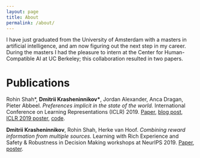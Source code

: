 ```yaml
---
layout: page
title: About
permalink: /about/
---
```

I have just graduated from the University of Amsterdam with a masters in artificial intelligence, and am now figuring out the next step in my career. During the masters I had the pleasure to intern at the Center for Human-Compatible AI at UC Berkeley; this collaboration resulted in two papers.


<!---I am a second year MSc artificial intelligence student at the University of Amsterdam. These days I am focused on figuring out how an AI can robustly infer what humans want from what they do. --->

<!--- My CV can be found <a href="https://drive.google.com/file/d/1jrgyABLuj5B2oup__32KymF0xt72iEVD/view?usp=sharing">here</a>.

<!--- In my spare time, I enjoy hiking, bouldering, listening to podcasts and meditating.  --->

# Publications

Rohin Shah*, <b>Dmitrii Krasheninnikov*</b>, Jordan Alexander, Anca Dragan, Pieter Abbeel. <i>Preferences implicit in the state of the world.</i> International Conference on Learning Representations (ICLR) 2019. <a href="https://openreview.net/forum?id=rkevMnRqYQ">Paper</a>, <a href="https://bair.berkeley.edu/blog/2019/02/11/learning_preferences/">blog post</a>, <a href="https://github.com/HumanCompatibleAI/rlsp/blob/master/poster-preferences-implicit-in-the-state-of-the-world.pdf">ICLR 2019 poster</a>, <a href="https://github.com/HumanCompatibleAI/rlsp">code</a>.

<b>Dmitrii Krasheninnikov</b>, Rohin Shah, Herke van Hoof. <i>Combining reward information from multiple sources.</i> Learning with Rich Experience and Safety & Robustness in Decision Making workshops at NeurIPS 2019. <a href="https://drive.google.com/file/d/1dBDqdCU_6ZZJen_8lZCn-RHtO7dB1QKG/view?usp=sharing">Paper</a>, <a href="https://drive.google.com/open?id=1oPG1nfjnVge0Pi0JJYi7x78IGQIeeR2s">poster</a>.
